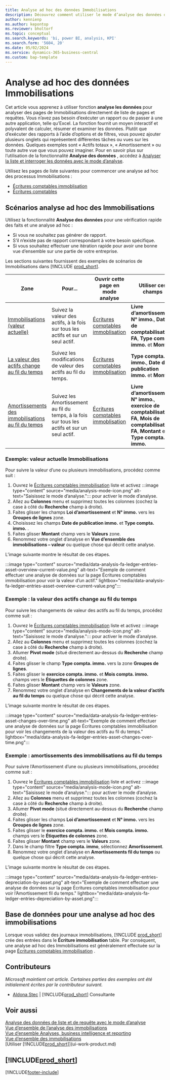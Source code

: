 ```yaml
---
title: Analyse ad hoc des données Immobilisations
description: Découvrez comment utiliser le mode d’analyse des données dans les données immobilisation.
author: kennienp
ms.author: kepontop
ms.reviewer: bholtorf
ms.topic: conceptual
ms.search.keywords: 'bi, power BI, analysis, KPI'
ms.search.form: '5604, 20'
ms.date: 05/02/2024
ms.service: dynamics-365-business-central
ms.custom: bap-template
---
```


# <a name="ad-hoc-analysis-of-fixed-assets-data"></a>Analyse ad hoc des données Immobilisations

Cet article vous apprenez à utiliser fonction **analyse les données** pour analyser des pages de Immobilisations directement de liste de pages et requêtes. Vous n’avez pas besoin d’exécuter un rapport ou de passer à une autre application, telle qu’Excel. La fonction fournit un moyen interactif et polyvalent de calculer, résumer et examiner les données. Plutôt que d’exécuter des rapports à l’aide d’options et de filtres, vous pouvez ajouter plusieurs onglets qui représentent différentes tâches ou vues sur les données. Quelques exemples sont « Actifs totaux », « Amortissement » ou toute autre vue que vous pouvez imaginer. Pour en savoir plus sur l’utilisation de la fonctionnalité **Analyse des données** , accédez à [Analyser la liste et interroger les données avec le mode d’analyse](analysis-mode.md).

Utilisez les pages de liste suivantes pour commencer une analyse ad hoc des processus Immobilisations :

- [Écritures comptables immoblisation](https://businesscentral.dynamics.com/?page=5604)
- [Écritures comptables](https://businesscentral.dynamics.com/?page=20)

## <a name="fixed-assets-ad-hoc-analysis-scenarios"></a>Scénarios analyse ad hoc des Immobilisations

Utilisez la fonctionnalité **Analyse des données** pour une vérification rapide des faits et une analyse ad hoc :

- Si vous ne souhaitez pas générer de rapport.
- S’il n’existe pas de rapport correspondant à votre besoin spécifique.
- Si vous souhaitez effectuer une itération rapide pour avoir une bonne vue d’ensemble sur une partie de votre entreprise.

Les sections suivantes fournissent des exemples de scénarios de Immobilisations dans [!INCLUDE [prod_short](includes/prod_short.md)].

| Zone | Pour... | Ouvrir cette page en mode analyse | Utiliser ces champs |
| ---- | ----- | ------------------------------- |------------------- |
| [Immobilisations (valeur actuelle)](#example-fixed-assets-current-value) | Suivez la valeur des actifs, à la fois sur tous les actifs et sur un seul actif. | [Écritures comptables immoblisation](https://businesscentral.dynamics.com/?page=5604) | **Livre d’amortissement**, **N° immo.**, **Date de comptabilisation FA**, **Type compta. immo.** et **Montant** |
| [La valeur des actifs change au fil du temps](#example-asset-value-changes-over-time) | Suivez les modifications de valeur des actifs au fil du temps. | [Écritures comptables immoblisation](https://businesscentral.dynamics.com/?page=5604) | **Type compta. immo.**, **Date de publication immo.** et **Montant** |
|[Amortissements des immobilisations au fil du temps](#example-fixed-asset-depreciations-over-time) | Suivez les Amortissement au fil du temps, à la fois sur tous les actifs et sur un seul actif. | [Écritures comptables immoblisation](https://businesscentral.dynamics.com/?page=5604) | **Livre d’amortissement**, **N° immo.**, **exercice de comptabilisation FA**, **Mois de comptabilisation FA**, **Montant** et **Type compta. immo.** |

### <a name="example-fixed-assets-current-value"></a>Exemple: valeur actuelle Immobilisations

Pour suivre la valeur d’une ou plusieurs immobilisations, procédez comme suit :

1. Ouvrez le [Écritures comptables immobilisation](https://businesscentral.dynamics.com/?page=5604) liste et activez :::image type="content" source="media/analysis-mode-icon.png" alt-text="Saisissez le mode d’analyse."::: pour activer le mode d’analyse.
1. Allez au **Colonnes** menu et supprimez toutes les colonnes (cochez la case à côté du **Recherche** champ à droite).
1. Faites glisser les champs **Loi d’amortissement** et **N° immo.** vers les **Groupes de lignes** zone.
1. Choisissez les champs **Date de publication immo.** et **Type compta. immo.** .
1. Faites glisser **Montant** champ vers le **Valeurs** zone.
1. Renommez votre onglet d’analyse en **Vue d’ensemble des immobilisations – valeur** ou quelque chose qui décrit cette analyse.

L’image suivante montre le résultat de ces étapes.

:::image type="content" source="media/data-analysis-fa-ledger-entries-asset-overview-current-value.png" alt-text="Exemple de comment effectuer une analyse de données sur la page Écritures comptables immobilisation pour voir la valeur d’un actif." lightbox="media/data-analysis-fa-ledger-entries-asset-overview-current-value.png":::

### <a name="example-asset-value-changes-over-time"></a>Exemple : la valeur des actifs change au fil du temps

Pour suivre les changements de valeur des actifs au fil du temps, procédez comme suit :

1. Ouvrez le [Écritures comptables immobilisation](https://businesscentral.dynamics.com/?page=5604) liste et activez :::image type="content" source="media/analysis-mode-icon.png" alt-text="Saisissez le mode d’analyse."::: pour activer le mode d’analyse.
1. Allez au **Colonnes** menu et supprimez toutes les colonnes (cochez la case à côté du **Recherche** champ à droite).
1. Allumer **Pivot mode** (situé directement au-dessus du **Recherche** champ droite).
1. Faites glisser le champ **Type compta. immo.** vers la zone **Groupes de lignes**.
1. Faites glisser le **exercice compta. immo.** et **Mois compta. immo.** champs vers le **Étiquettes de colonnes** zone.
1. Faites glisser **Montant** champ vers le **Valeurs** zone.
1. Renommez votre onglet d’analyse en **Changements de la valeur d’actifs au fil du temps** ou quelque chose qui décrit cette analyse.

L’image suivante montre le résultat de ces étapes.

:::image type="content" source="media/data-analysis-fa-ledger-entries-asset-changes-over-time.png" alt-text="Exemple de comment effectuer une analyse de données sur la page Écritures comptables immobilisation pour voir les changements de la valeur des actifs au fil du temps." lightbox="media/data-analysis-fa-ledger-entries-asset-changes-over-time.png":::

### <a name="example-fixed-asset-depreciations-over-time"></a>Exemple : amortissements des immobilisations au fil du temps

Pour suivre l’Amortissement d’une ou plusieurs immobilisations, procédez comme suit :

1. Ouvrez le [Écritures comptables immobilisation](https://businesscentral.dynamics.com/?page=5604) liste et activez :::image type="content" source="media/analysis-mode-icon.png" alt-text="Saisissez le mode d’analyse."::: pour activer le mode d’analyse.
1. Allez au **Colonnes** menu et supprimez toutes les colonnes (cochez la case à côté du **Recherche** champ à droite).
1. Allumer **Pivot mode** (situé directement au-dessus du **Recherche** champ droite).
1. Faites glisser les champs **Loi d’amortissement** et **N° immo.** vers les **Groupes de lignes** zone.
1. Faites glisser le **exercice compta. immo.** et **Mois compta. immo.** champs vers le **Étiquettes de colonnes** zone.
1. Faites glisser **Montant** champ vers le **Valeurs** zone.
1. Dans le champ filtre **Type compta. immo**, sélectionnez **Amortissement**.
1. Renommez votre onglet d’analyse en **Amortissements fil du temps** ou quelque chose qui décrit cette analyse.

L’image suivante montre le résultat de ces étapes.

:::image type="content" source="media/data-analysis-fa-ledger-entries-depreciation-by-asset.png" alt-text="Exemple de comment effectuer une analyse de données sur la page Écritures comptables immobilisation pour voir l’Amortissement fil du temps." lightbox="media/data-analysis-fa-ledger-entries-depreciation-by-asset.png":::

## <a name="data-foundation-for-ad-hoc-analysis-on-fixed-assets"></a>Base de données pour une analyse ad hoc des immobilisations

Lorsque vous validez des journaux immobilisations, [!INCLUDE [prod_short](includes/prod_short.md)] crée des entrées dans le **Écriture immobilisation** table. Par conséquent, une analyse ad hoc des Immobilisations est généralement effectuée sur la page [Écritures comptables immobilisation](https://businesscentral.dynamics.com/?page=5604) .

## <a name="contributors"></a>Contributeurs

*Microsoft maintient cet article. Certaines parties des exemples ont été initialement écrites par le contributeur suivant.*

* [Aldona Stec](https://www.linkedin.com/in/aldona-stec-25283bb1) | [!INCLUDE[prod_short](includes/prod_short.md)] Consultante

## <a name="see-also"></a>Voir aussi

[Analyse des données de liste et de requête avec le mode d’analyse](analysis-mode.md)  
[Vue d’ensemble de l’analyse des immobilisations](fa-analytics-overview.md)  
[Vue d’ensemble Analyses, business intelligence et reporting](reports-bi-reporting.md)  
[Vue d’ensemble des immobilisations](fa-manage.md)  
[Utiliser [!INCLUDE[prod_short](includes/prod_short.md)]](ui-work-product.md)  

## [!INCLUDE[prod_short](includes/free_trial_md.md)]  

[!INCLUDE[footer-include](includes/footer-banner.md)]
